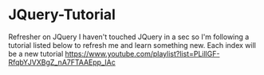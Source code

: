 # JQuery-Tutorial
Refresher on JQuery
I haven't touched JQuery in a sec so I'm following a tutorial listed below to refresh me and learn something new.  Each index will be a new tutorial
https://www.youtube.com/playlist?list=PLillGF-RfqbYJVXBgZ_nA7FTAAEpp_IAc

